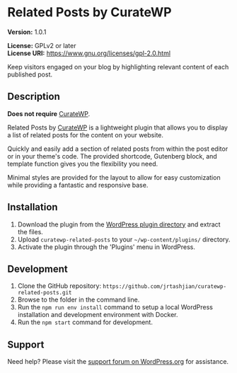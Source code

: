 # Related Posts by CurateWP
**Version:** 1.0.1

**License:** GPLv2 or later\
**License URI:** https://www.gnu.org/licenses/gpl-2.0.html

Keep visitors engaged on your blog by highlighting relevant content of each published post.

## Description
**Does not require** [CurateWP](https://curatewp.com).

Related Posts by [CurateWP](https://curatewp.com) is a lightweight plugin that allows you to display a list of related posts for the content on your website.

Quickly and easily add a section of related posts from within the post editor or in your theme's code. The provided shortcode, Gutenberg block, and template function gives you the flexibility you need.

Minimal styles are provided for the layout to allow for easy customization while providing a fantastic and responsive base.

## Installation

1. Download the plugin from the [WordPress plugin directory](https://wordpress.org/plugins/curatewp-related-posts/) and extract the files.
2. Upload `curatewp-related-posts` to your `~/wp-content/plugins/` directory.
3. Activate the plugin through the 'Plugins' menu in WordPress.

## Development
1. Clone the GitHub repository: `https://github.com/jrtashjian/curatewp-related-posts.git`
2. Browse to the folder in the command line.
3. Run the `npm run env install` command to setup a local WordPress installation and development environment with Docker.
4. Run the `npm start` command for development.

## Support
Need help? Please visit the [support forum on WordPress.org](https://wordpress.org/support/plugin/curatewp-related-posts/) for assistance.